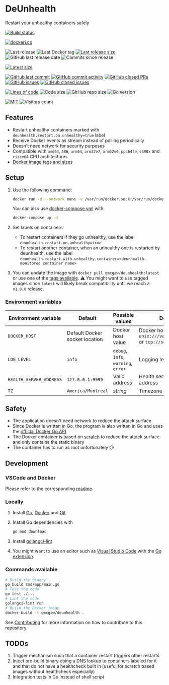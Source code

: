 # DeUnhealth

Restart your unhealthy containers safely

[![Build status](https://github.com/qdm12/deunhealth/actions/workflows/ci.yml/badge.svg)](https://github.com/qdm12/deunhealth/actions/workflows/ci.yml)

[![dockeri.co](https://dockeri.co/image/qmcgaw/deunhealth)](https://hub.docker.com/r/qmcgaw/deunhealth)

![Last release](https://img.shields.io/github/release/qdm12/deunhealth?label=Last%20release)
![Last Docker tag](https://img.shields.io/docker/v/qmcgaw/deunhealth?sort=semver&label=Last%20Docker%20tag)
[![Last release size](https://img.shields.io/docker/image-size/qmcgaw/deunhealth?sort=semver&label=Last%20released%20image)](https://hub.docker.com/r/qmcgaw/deunhealth/tags?page=1&ordering=last_updated)
![GitHub last release date](https://img.shields.io/github/release-date/qdm12/deunhealth?label=Last%20release%20date)
![Commits since release](https://img.shields.io/github/commits-since/qdm12/deunhealth/latest?sort=semver)

[![Latest size](https://img.shields.io/docker/image-size/qmcgaw/deunhealth/latest?label=Latest%20image)](https://hub.docker.com/r/qmcgaw/deunhealth/tags)

[![GitHub last commit](https://img.shields.io/github/last-commit/qdm12/deunhealth.svg)](https://github.com/qdm12/deunhealth/commits/main)
[![GitHub commit activity](https://img.shields.io/github/commit-activity/y/qdm12/deunhealth.svg)](https://github.com/qdm12/deunhealth/graphs/contributors)
[![GitHub closed PRs](https://img.shields.io/github/issues-pr-closed/qdm12/deunhealth.svg)](https://github.com/qdm12/deunhealth/pulls?q=is%3Apr+is%3Aclosed)
[![GitHub issues](https://img.shields.io/github/issues/qdm12/deunhealth.svg)](https://github.com/qdm12/deunhealth/issues)
[![GitHub closed issues](https://img.shields.io/github/issues-closed/qdm12/deunhealth.svg)](https://github.com/qdm12/deunhealth/issues?q=is%3Aissue+is%3Aclosed)

[![Lines of code](https://img.shields.io/tokei/lines/github/qdm12/deunhealth)](https://github.com/qdm12/deunhealth)
![Code size](https://img.shields.io/github/languages/code-size/qdm12/deunhealth)
![GitHub repo size](https://img.shields.io/github/repo-size/qdm12/deunhealth)
![Go version](https://img.shields.io/github/go-mod/go-version/qdm12/deunhealth)

[![MIT](https://img.shields.io/github/license/qdm12/deunhealth)](https://github.com/qdm12/deunhealth/master/LICENSE)
![Visitors count](https://visitor-badge.laobi.icu/badge?page_id=deunhealth.readme)

## Features

- Restart unhealthy containers marked with `deunhealth.restart.on.unhealthy=true` label
- Receive Docker events as stream instead of polling periodically
- Doesn't need network for security purposes
- Compatible with `amd64`, `386`, `arm64`, `arm32v7`, `arm32v6`, `ppc64le`, `s390x` and `riscv64` CPU architectures
- [Docker image tags and sizes](https://hub.docker.com/r/qmcgaw/deunhealth/tags)

## Setup

1. Use the following command:

    ```sh
    docker run -d --network none -v /var/run/docker.sock:/var/run/docker.sock qmcgaw/deunhealth
    ```

    You can also use [docker-compose.yml](https://github.com/qdm12/deunhealth/blob/main/docker-compose.yml) with:

    ```sh
    docker-compose up -d
    ```

1. Set labels on containers:
    - To restart containers if they go unhealthy, use the label `deunhealth.restart.on.unhealthy=true`
    - To restart another container, when an unhealthy one is restarted by deunhealth, use the label `deunhealth.restart.with.unhealthy.container=<deunhealth-monitored container name>`

1. You can update the image with `docker pull qmcgaw/deunhealth:latest` or use one of the [tags available](https://hub.docker.com/r/qmcgaw/deunhealth/tags). ⚠️ You might want to use tagged images since `latest` will likely break compatibility until we reach a `v1.0.0` release.

### Environment variables

| Environment variable | Default | Possible values | Description |
| --- | --- | --- | --- |
| `DOCKER_HOST` | Default Docker socket location | Docker host value | Docker host value such as `unix:///var/run/docker.sock` or `tcp://socket-proxy:2375` |
| `LOG_LEVEL` | `info` | `debug`, `info`, `warning`, `error` | Logging level |
| `HEALTH_SERVER_ADDRESS` | `127.0.0.1:9999` | Valid address | Health server listening address |
| `TZ` | `America/Montreal` | *string* | Timezone |

## Safety

- The application doesn't need network to reduce the attack surface
- Since Docker is written in Go, the program is also written in Go and uses the [official Docker Go API](https://github.com/moby/moby)
- The Docker container is based on [scratch](https://hub.docker.com/_/scratch) to reduce the attack surface and only contains the static binary
- The container has to run as root unfortunately 😢

## Development

### VSCode and Docker

Please refer to the corresponding [readme](.devcontainer).

### Locally

1. Install [Go](https://golang.org/dl/), [Docker](https://www.docker.com/products/docker-desktop) and [Git](https://git-scm.com/downloads)
1. Install Go dependencies with

    ```sh
    go mod download
    ```

1. Install [golangci-lint](https://github.com/golangci/golangci-lint#install)
1. You might want to use an editor such as [Visual Studio Code](https://code.visualstudio.com/download) with the [Go extension](https://code.visualstudio.com/docs/languages/go).

### Commands available

```sh
# Build the binary
go build cmd/app/main.go
# Test the code
go test ./...
# Lint the code
golangci-lint run
# Build the Docker image
docker build -t qmcgaw/deunhealth .
```

See [Contributing](https://github.com/qdm12/deunhealth/main/.github/CONTRIBUTING.md) for more information on how to contribute to this repository.

## TODOs

1. Trigger mechanism such that a container restart triggers other restarts
2. Inject pre-build binary doing a DNS lookup to containers labeled for it and that do not have a healthcheck built in (useful for scratch based images without healthcheck especially)
3. Integration tests in Go instead of shell script
